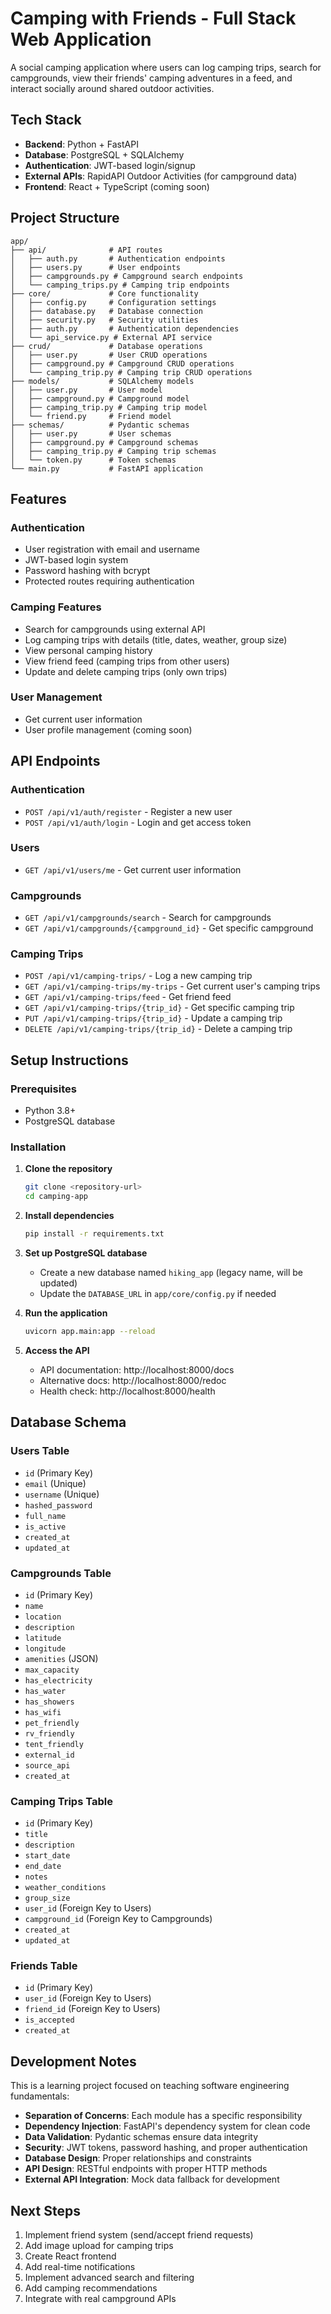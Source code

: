# Camping with Friends - Full Stack Web Application

A social camping application where users can log camping trips, search for campgrounds, view their friends' camping adventures in a feed, and interact socially around shared outdoor activities.

## Tech Stack

- **Backend**: Python + FastAPI
- **Database**: PostgreSQL + SQLAlchemy
- **Authentication**: JWT-based login/signup
- **External APIs**: RapidAPI Outdoor Activities (for campground data)
- **Frontend**: React + TypeScript (coming soon)

## Project Structure

```
app/
├── api/              # API routes
│   ├── auth.py       # Authentication endpoints
│   ├── users.py      # User endpoints
│   ├── campgrounds.py # Campground search endpoints
│   └── camping_trips.py # Camping trip endpoints
├── core/             # Core functionality
│   ├── config.py     # Configuration settings
│   ├── database.py   # Database connection
│   ├── security.py   # Security utilities
│   ├── auth.py       # Authentication dependencies
│   └── api_service.py # External API service
├── crud/             # Database operations
│   ├── user.py       # User CRUD operations
│   ├── campground.py # Campground CRUD operations
│   └── camping_trip.py # Camping trip CRUD operations
├── models/           # SQLAlchemy models
│   ├── user.py       # User model
│   ├── campground.py # Campground model
│   ├── camping_trip.py # Camping trip model
│   └── friend.py     # Friend model
├── schemas/          # Pydantic schemas
│   ├── user.py       # User schemas
│   ├── campground.py # Campground schemas
│   ├── camping_trip.py # Camping trip schemas
│   └── token.py      # Token schemas
└── main.py           # FastAPI application
```

## Features

### Authentication
- User registration with email and username
- JWT-based login system
- Password hashing with bcrypt
- Protected routes requiring authentication

### Camping Features
- Search for campgrounds using external API
- Log camping trips with details (title, dates, weather, group size)
- View personal camping history
- View friend feed (camping trips from other users)
- Update and delete camping trips (only own trips)

### User Management
- Get current user information
- User profile management (coming soon)

## API Endpoints

### Authentication
- `POST /api/v1/auth/register` - Register a new user
- `POST /api/v1/auth/login` - Login and get access token

### Users
- `GET /api/v1/users/me` - Get current user information

### Campgrounds
- `GET /api/v1/campgrounds/search` - Search for campgrounds
- `GET /api/v1/campgrounds/{campground_id}` - Get specific campground

### Camping Trips
- `POST /api/v1/camping-trips/` - Log a new camping trip
- `GET /api/v1/camping-trips/my-trips` - Get current user's camping trips
- `GET /api/v1/camping-trips/feed` - Get friend feed
- `GET /api/v1/camping-trips/{trip_id}` - Get specific camping trip
- `PUT /api/v1/camping-trips/{trip_id}` - Update a camping trip
- `DELETE /api/v1/camping-trips/{trip_id}` - Delete a camping trip

## Setup Instructions

### Prerequisites
- Python 3.8+
- PostgreSQL database

### Installation

1. **Clone the repository**
   ```bash
   git clone <repository-url>
   cd camping-app
   ```

2. **Install dependencies**
   ```bash
   pip install -r requirements.txt
   ```

3. **Set up PostgreSQL database**
   - Create a new database named `hiking_app` (legacy name, will be updated)
   - Update the `DATABASE_URL` in `app/core/config.py` if needed

4. **Run the application**
   ```bash
   uvicorn app.main:app --reload
   ```

5. **Access the API**
   - API documentation: http://localhost:8000/docs
   - Alternative docs: http://localhost:8000/redoc
   - Health check: http://localhost:8000/health

## Database Schema

### Users Table
- `id` (Primary Key)
- `email` (Unique)
- `username` (Unique)
- `hashed_password`
- `full_name`
- `is_active`
- `created_at`
- `updated_at`

### Campgrounds Table
- `id` (Primary Key)
- `name`
- `location`
- `description`
- `latitude`
- `longitude`
- `amenities` (JSON)
- `max_capacity`
- `has_electricity`
- `has_water`
- `has_showers`
- `has_wifi`
- `pet_friendly`
- `rv_friendly`
- `tent_friendly`
- `external_id`
- `source_api`
- `created_at`

### Camping Trips Table
- `id` (Primary Key)
- `title`
- `description`
- `start_date`
- `end_date`
- `notes`
- `weather_conditions`
- `group_size`
- `user_id` (Foreign Key to Users)
- `campground_id` (Foreign Key to Campgrounds)
- `created_at`
- `updated_at`

### Friends Table
- `id` (Primary Key)
- `user_id` (Foreign Key to Users)
- `friend_id` (Foreign Key to Users)
- `is_accepted`
- `created_at`

## Development Notes

This is a learning project focused on teaching software engineering fundamentals:

- **Separation of Concerns**: Each module has a specific responsibility
- **Dependency Injection**: FastAPI's dependency system for clean code
- **Data Validation**: Pydantic schemas ensure data integrity
- **Security**: JWT tokens, password hashing, and proper authentication
- **Database Design**: Proper relationships and constraints
- **API Design**: RESTful endpoints with proper HTTP methods
- **External API Integration**: Mock data fallback for development

## Next Steps

1. Implement friend system (send/accept friend requests)
2. Add image upload for camping trips
3. Create React frontend
4. Add real-time notifications
5. Implement advanced search and filtering
6. Add camping recommendations
7. Integrate with real campground APIs
